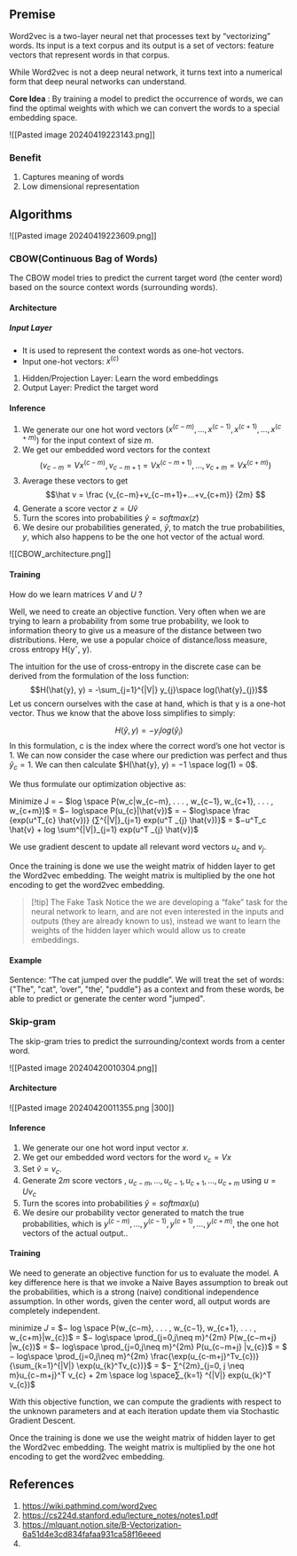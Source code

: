 ## Premise
Word2vec is a two-layer neural net that processes text by “vectorizing” words. Its input is a text corpus and its output is a set of vectors: feature vectors that represent words in that corpus. 

While Word2vec is not a deep neural network, it turns text into a numerical form that deep neural networks can understand.

**Core Idea** : By training a model to predict the occurrence of words, we can find the optimal weights with which we can convert the words to a special embedding space.

![[Pasted image 20240419223143.png]]
### Benefit
1. Captures meaning of words
2. Low dimensional representation

## Algorithms

![[Pasted image 20240419223609.png]]

### CBOW(Continuous Bag of Words)
The CBOW model tries to predict the current target word (the center word) based on the source context words (surrounding words).

#### Architecture
##### Input Layer
- It is used to represent the context words as one-hot vectors.
- Input one-hot vectors: $x^{(c)}$


1. Hidden/Projection Layer: Learn the word embeddings
2. Output Layer: Predict the target word
#### Inference
1. We generate our one hot word vectors $(x^{(c−m)} , . . . , x^{(c−1)} , x^{(c+1)} , . . . , x^{(c+m)} )$ for the input context of size $m$. 
2. We get our embedded word vectors for the context $$(v_{c−m} = Vx^ {(c−m)} , v_{c−m+1} = Vx^{(c−m+1)} , . . ., v_{c+m} = Vx ^{(c+m)})$$
3. Average these vectors to get $$\hat v = \frac {v_{c−m}+v_{c−m+1}+...+v_{c+m}} {2m} $$
4. Generate a score vector $z = U\hat v$
5. Turn the scores into probabilities $\hat y = softmax(z)$
6. We desire our probabilities generated, $\hat{y}$, to match the true probabilities, $y$, which also happens to be the one hot vector of the actual word. 

![[CBOW_architecture.png]]
#### Training
How do we learn matrices $V$ and $U$ ?

Well, we need to create an objective function. Very often when we
are trying to learn a probability from some true probability, we look
to information theory to give us a measure of the distance between
two distributions. Here, we use a popular choice of distance/loss
measure, cross entropy H(yˆ, y).

The intuition for the use of cross-entropy in the discrete case can
be derived from the formulation of the loss function:
$$H(\hat{y}, y) = -\sum_{j=1}^{|V|} y_{j}\space log(\hat{y}_{j})$$
Let us concern ourselves with the case at hand, which is that y is
a one-hot vector. Thus we know that the above loss simplifies to
simply:

$$H(\hat{y}, y) = −y_{i} log(\hat{y}_i)$$
In this formulation, c is the index where the correct word’s one hot vector is 1. We can now consider the case where our prediction was perfect and thus $\hat{y}_c = 1$. We can then calculate $H(\hat{y}, y) = −1 \space log(1) = 0$. 

 We thus formulate our optimization objective as: 
 
 Minimize J
  = − $log \space P(w_c|w_{c−m}, . . . , w_{c−1}, w_{c+1}, . . . , w_{c+m})$
  = $− log\space P(u_{c}|\hat{v})$ 
  = − $log\space \frac {exp(u^T_{c} \hat{v})} {∑^{|V|}_{j=1} exp(u^T _{j} \hat{v})}$
  = $−u^T_c \hat{v} + log \sum^{|V|}_{j=1} exp(u^T _{j} \hat{v})$

We use gradient descent to update all relevant word vectors $u_c$ and $v_j$.

Once the training is done we use the weight matrix of hidden layer to get the Word2vec embedding. The weight matrix is multiplied by the one hot encoding to get the word2vec embedding.

>[!tip] The Fake Task
> Notice the we are developing a “fake” task for the neural network to learn, and are not even interested in the inputs and outputs (they are already known to us), instead we want to learn the weights of the hidden layer which would allow us to create embeddings.

#### Example
Sentence: “The cat jumped over the puddle”. We will treat the set of words: {"The", "cat", ’over", "the’, "puddle"} as a context and from these words, be able to predict or generate the center word "jumped".

### Skip-gram
The skip-gram tries to predict the surrounding/context words from a center word. 

![[Pasted image 20240420010304.png]]

#### Architecture
![[Pasted image 20240420011355.png |300]]

#### Inference
1. We generate our one hot word input vector $x$. 
2. We get our embedded word vectors for the word $v_{c} = Vx$
3. Set $\hat v = v_c$.
4. Generate $2m$ score vectors , $u_{c−m}, . . . , u_{c−1}, u_{c+1}, . . . , u_{c+m}$ using $u = Uv_c$
5. Turn the scores into probabilities $\hat y = softmax(u)$
6. We desire our probability vector generated to match the true probabilities, which is $y^{(c−m)} , . . . , y^{(c−1)} , y^{(c+1)} , . . . , y ^{(c+m)}$, the one hot vectors of the actual output.. 

#### Training
We need to generate an objective function for us to evaluate the model. A key difference here is that we invoke a Naive Bayes assumption to break out the probabilities, which is a strong (naive) conditional independence assumption. In other words, given the center word, all output words are completely independent.

minimize $J$ 
= $− log \space P(w_{c−m}, . . . , w_{c−1}, w_{c+1}, . . . , w_{c+m}|w_{c})$
= $− log\space \prod_{j=0,j\neq m}^{2m} P(w_{c−m+j} |w_{c})$ 
= $− log\space \prod_{j=0,j\neq m}^{2m} P(u_{c−m+j} |v_{c})$ 
= $− log\space \prod_{j=0,j\neq m}^{2m} \frac{\exp(u_{c-m+j}^Tv_{c})}{\sum_{k=1}^{|V|} \exp(u_{k}^Tv_{c})}$
= $− ∑^{2m}_{j=0, j \neq m}u_{c−m+j}^T v_{c} + 2m \space log \space∑_{k=1} ^{|V|} exp(u_{k}^T v_{c})$

With this objective function, we can compute the gradients with respect to the unknown parameters and at each iteration update them via Stochastic Gradient Descent.

Once the training is done we use the weight matrix of hidden layer to get the Word2vec embedding. The weight matrix is multiplied by the one hot encoding to get the word2vec embedding.

## References
1. https://wiki.pathmind.com/word2vec
2. https://cs224d.stanford.edu/lecture_notes/notes1.pdf
3. https://mlquant.notion.site/B-Vectorization-6a51d4e3cd834fafaa931ca58f16eeed
4. 
